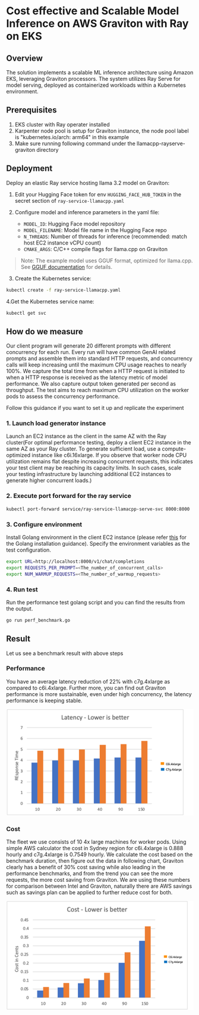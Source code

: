 # Cost effective and Scalable Model Inference on AWS Graviton with Ray on EKS

## Overview
The solution implements a scalable ML inference architecture using Amazon EKS, leveraging Graviton processors. The system utilizes Ray Serve for model serving, deployed as containerized workloads within a Kubernetes environment. 

## Prerequisites
1. EKS cluster with Ray operater installed
2. Karpenter node pool is setup for Graviton instance, the node pool label is "kubernetes.io/arch: arm64" in this example
3. Make sure running following command under the llamacpp-rayserve-graviton directory

## Deployment
Deploy an elastic Ray service hosting llama 3.2 model on Graviton:

1. Edit your Hugging Face token for env `HUGGING_FACE_HUB_TOKEN` in the secret section of `ray-service-llamacpp.yaml`

2. Configure model and inference parameters in the yaml file:
   - `MODEL_ID`: Hugging Face model repository
   - `MODEL_FILENAME`: Model file name in the Hugging Face repo
   - `N_THREADS`: Number of threads for inference (recommended: match host EC2 instance vCPU count)
   - `CMAKE_ARGS`: C/C++ compile flags for llama.cpp on Graviton

> Note: The example model uses GGUF format, optimized for llama.cpp. See [GGUF documentation](https://huggingface.co/docs/hub/en/gguf) for details.

3. Create the Kubernetes service:
```bash
kubectl create -f ray-service-llamacpp.yaml 
```

4.Get the Kubernetes service name:
```bash   
kubectl get svc 
```

## How do we measure
Our client program will generate 20 different prompts with different concurrency for each run. Every run will have common GenAI related prompts and assemble them into standard HTTP requests, and concurrency calls will keep increasing until the maximum CPU usage reaches to nearly 100%. We capture the total time from when a HTTP request is initiated to when a HTTP response is received as the latency metric of model performance. We also capture output token generated per second as throughput. The test aims to reach maximum CPU utilization on the worker pods to assess the concurrency performance.

Follow this guidance if you want to set it up and replicate the experiment

### 1. Launch load generator instance
Launch an EC2 instance as the client in the same AZ with the Ray cluster(For optimal performance testing, deploy a client EC2 instance in the same AZ as your Ray cluster. To generate sufficient load, use a compute-optimized instance like c6i.16xlarge. If you observe that worker node CPU utilization remains flat despite increasing concurrent requests, this indicates your test client may be reaching its capacity limits. In such cases, scale your testing infrastructure by launching additional EC2 instances to generate higher concurrent loads.)

### 2. Execute port forward for the ray service
```bash
kubectl port-forward service/ray-service-llamacpp-serve-svc 8000:8000
```

### 3. Configure environment
Install Golang environment in the client EC2 instance (please refer [this](https://go.dev/doc/install) for the Golang installation guidance). Specify the environment variables as the test configuration.

```bash
export URL=http://localhost:8000/v1/chat/completions
export REQUESTS_PER_PROMPT=<The_number_of_concurrent_calls>
export NUM_WARMUP_REQUESTS=<The_number_of_warmup_requests>
```

### 4. Run test
Run the performance test golang script and you can find the results from the output. 

```bash
go run perf_benchmark.go
```

## Result
Let us see a benchmark result with above steps

### Performance
You have an average latency reduction of 22% with c7g.4xlarge as compared to c6i.4xlarge. Further more, you can find out Graviton performance is more sustainable, even under high concurrency, the latency performance is keeping stable.

![Performance](/gen-ai/inference/llamacpp-rayserve-graviton/images/performance.png)

### Cost
The fleet we use consists of 10 4x large machines for worker pods. Using simple AWS calculator the cost in Sydney region for c6i.4xlarge is 0.888 hourly and c7g.4xlarge is 0.7549 hourly. We calculate the cost based on the benchmark duration, then figure out the data in following chart,  Graviton clearly has a benefit of 30% cost saving while also leading in the performance benchmarks, and from the trend you can see the more requests, the more cost saving from Graviton. We are using these numbers for comparison between Intel and Graviton, naturally there are AWS savings such as savings plan can be applied to further reduce cost for both.

![Cost](/gen-ai/inference/llamacpp-rayserve-graviton/images/cost.png)
